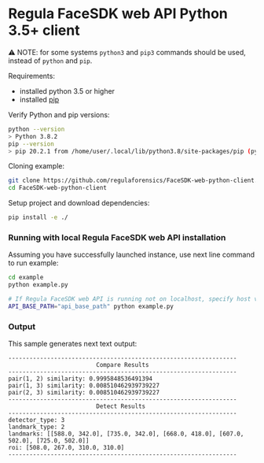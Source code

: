 # Regula FaceSDK web API Python 3.5+ client

:warning: NOTE: for some systems `python3` and `pip3` commands should be used, instead of `python` and `pip`.

Requirements:
- installed python 3.5 or higher
- installed [pip](https://pip.pypa.io/en/stable/installing/)

Verify Python and pip versions:
```bash
python --version  
> Python 3.8.2
pip --version     
> pip 20.2.1 from /home/user/.local/lib/python3.8/site-packages/pip (python 3.8)
```

Cloning example:
```bash
git clone https://github.com/regulaforensics/FaceSDK-web-python-client.git
cd FaceSDK-web-python-client
```

Setup project and download dependencies:
```bash
pip install -e ./
```

### Running with local Regula FaceSDK web API installation

Assuming you have successfully launched instance, use next line command to run example:
```bash
cd example
python example.py

# If Regula FaceSDK web API is running not on localhost, specify host via env variable:
API_BASE_PATH="api_base_path" python example.py
```

### Output 
This sample generates next text output:
```text
-----------------------------------------------------------------
                         Compare Results                         
-----------------------------------------------------------------
pair(1, 2) similarity: 0.9995848536491394
pair(1, 3) similarity: 0.008510462939739227
pair(2, 3) similarity: 0.008510462939739227
-----------------------------------------------------------------
                         Detect Results                          
-----------------------------------------------------------------
detector_type: 3
landmark_type: 2
landmarks: [[588.0, 342.0], [735.0, 342.0], [668.0, 418.0], [607.0, 502.0], [725.0, 502.0]]
roi: [508.0, 267.0, 310.0, 310.0]
-----------------------------------------------------------------
```
